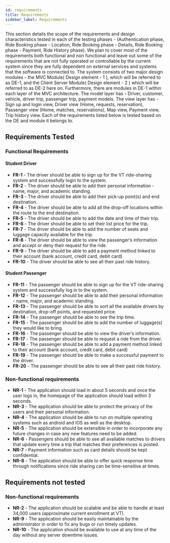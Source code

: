 ```yaml
---
id: requirements
title: Requirements
sidebar_label: Requirements
---
```


This section details the scope of the requirements and design characteristics tested in each of the testing phases - (Authentication phase, Ride Booking phase - Location, Ride Booking phase - Details, Ride Booking phase - Payment, Ride History phase). We plan to cover most of the requirements both functional and non functional and leave out some of the requirements that are not fully operated or controllable by the current system since they are fully dependent on external services and systems that the software is connected to. The system consists of two major design modules - the MVC Module( Design element - 1 ), which will be referred to as DE-1, and the Client Server Module( Design element - 2 ) which will be referred to as DE-2 here on. Furthermore, there are modules in DE-1 within each layer of the MVC architecture. The model layer has - Driver, customer, vehicle, driver trip, passenger trip, payment models. The view layer has - Sign up and login view, Driver view (Home, requests, reservation), Passenger view (Home, matches, reservations), Map view, Payment view, Trip history view. Each of the requirements listed below is tested based on the DE and module it belongs to.


## Requirements Tested

### Functional Requirements

#### Student Driver

- **FR-1** -  The driver should be able to sign up for the VT ride-sharing system and successfully login to the system.
- **FR-2** - The driver should be able to add their personal information - name, major, and academic standing.
- **FR-3** - The driver should be able to add their pick-up point(s) and end destination.
- **FR-4** - The driver should be able to add all the drop-off locations within the route to the end destination.
- **FR-5** - The driver should be able to add the date and time of their trip.
- **FR-6** - The driver should be able to set their list price for the trip.
- **FR-7** - The driver should be able to add the number of seats and luggage capacity available for the trip.
- **FR-8** - The driver should be able to view the passenger’s information and accept or deny their request for the ride.
- **FR-9** - The driver should be able to add a payment method linked to their account (bank account, credit card, debit card)
- **FR-10** - The driver should be able to see all their past ride history.


#### Student Passenger

- **FR-11** - The passenger should be able to sign up for the VT ride-sharing system and successfully log in to the system.
- **FR-12** - The passenger should be able to add their personal information - name, major, and academic standing.
- **FR-13** - The passenger should be able to sort all the available drivers by destination, drop-off points, and requested price.
- **FR-14** - The passenger should be able to see the trip time.
- **FR-15** - The passenger should be able to add the number of luggage(s) they would like to bring.
- **FR-16** - The passenger should be able to view the driver’s information.
- **FR-17** - The passenger should be able to request a ride from the driver.
- **FR-18** - The passenger should be able to add a payment method linked to their account (bank account, credit card, debit card)
- **FR-19** - The passenger should be able to make a successful payment to the driver.
- **FR-20** - The passenger should be able to see all their past ride history.


### Non-functional requirements

- **NR-1** - The application should load in about 5 seconds and once the user logs in, the homepage of the application should load within 3 seconds.
- **NR-3** - The application should be able to protect the privacy of the users and their personal information.
- **NR-4** - The application should be able to run on multiple operating systems such as android and IOS as well as the desktop.
- **NR-5** - The application should be extensible in order to incorporate any future changes in case any new features need to be added.
- **NR-6** - Passengers should be able to see all available matches to drivers that update every time a trip that matches their preferences is posted.
- **NR-7** - Payment information such as card details should be kept confidential.
- **NR-8** - The application should be able to offer quick response time through notifications since ride sharing can be time-sensitive at times.


## Requirements not tested

### Non-functional requirements

- **NR-2** - The application should be scalable and be able to handle at least 34,000 users (approximate current enrollment at VT).
- **NR-9** - The application should be easily maintainable by the administrator in order to fix any bugs or run timely updates.
- **NR-10** - The application should be available to use at any time of the day without any server downtime issues.






